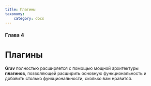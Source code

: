```yaml
---
title: Плагины
taxonomy:
    category: docs
---
```


### Глава 4

# Плагины

**Grav** полностью расширяется с помощью мощной архитектуры **плагинов**, позволяющей расширить основную функциональность и добавить столько функциональности, сколько вам нравится.
